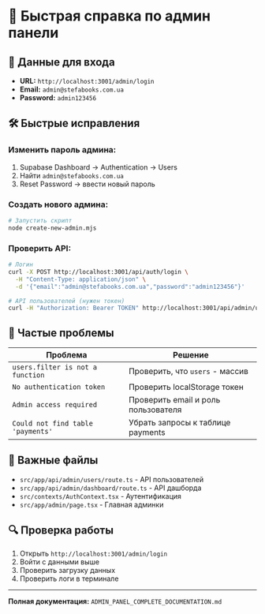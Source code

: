 # 🚀 Быстрая справка по админ панели

## 🔐 **Данные для входа**
- **URL:** `http://localhost:3001/admin/login`
- **Email:** `admin@stefabooks.com.ua`
- **Password:** `admin123456`

## 🛠️ **Быстрые исправления**

### **Изменить пароль админа:**
1. Supabase Dashboard → Authentication → Users
2. Найти `admin@stefabooks.com.ua`
3. Reset Password → ввести новый пароль

### **Создать нового админа:**
```bash
# Запустить скрипт
node create-new-admin.mjs
```

### **Проверить API:**
```bash
# Логин
curl -X POST http://localhost:3001/api/auth/login \
  -H "Content-Type: application/json" \
  -d '{"email":"admin@stefabooks.com.ua","password":"admin123456"}'

# API пользователей (нужен токен)
curl -H "Authorization: Bearer TOKEN" http://localhost:3001/api/admin/users
```

## 🚨 **Частые проблемы**

| Проблема | Решение |
|----------|---------|
| `users.filter is not a function` | Проверить, что `users` - массив |
| `No authentication token` | Проверить localStorage токен |
| `Admin access required` | Проверить email и роль пользователя |
| `Could not find table 'payments'` | Убрать запросы к таблице payments |

## 📁 **Важные файлы**
- `src/app/api/admin/users/route.ts` - API пользователей
- `src/app/api/admin/dashboard/route.ts` - API дашборда
- `src/contexts/AuthContext.tsx` - Аутентификация
- `src/app/admin/page.tsx` - Главная админки

## 🔍 **Проверка работы**
1. Открыть `http://localhost:3001/admin/login`
2. Войти с данными выше
3. Проверить загрузку данных
4. Проверить логи в терминале

---
**Полная документация:** `ADMIN_PANEL_COMPLETE_DOCUMENTATION.md`
